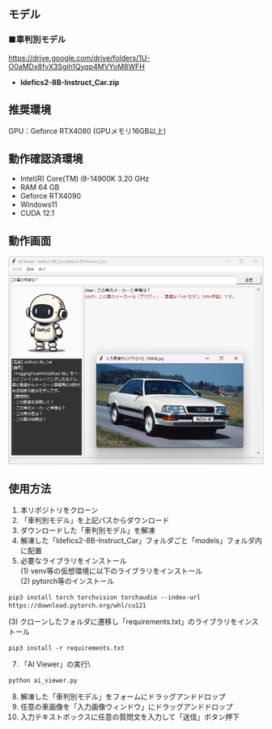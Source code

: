 ## モデル
### ■車判別モデル
https://drive.google.com/drive/folders/1U-O0aMDx8fvX3Sgih1Qyqp4MVYoM8WFH
- **Idefics2-8B-Instruct_Car.zip**

## 推奨環境
GPU：Geforce RTX4080 (GPUメモリ16GB以上)

## 動作確認済環境
- Intel(R) Core(TM) i9-14900K 3.20 GHz
- RAM 64 GB
- Geforce RTX4090
- Windows11
- CUDA 12.1

## 動作画面
!["フォーム画像"](https://github.com/soji-y/ai-viewer-model-car/blob/master/images/ai_viewer_form.png)

## 使用方法
1. 本リポジトリをクローン
2. 「車判別モデル」を上記パスからダウンロード
3. ダウンロードした「車判別モデル」を解凍
4. 解凍した「Idefics2-8B-Instruct_Car」フォルダごと「models」フォルダ内に配置
5. 必要なライブラリをインストール\
(1) venv等の仮想環境に以下のライブラリをインストール\
(2) pytorch等のインストール
```
pip3 install torch torchvision torchaudio --index-url https://download.pytorch.org/whl/cu121
```
(3) クローンしたフォルダに遷移し「requirements.txt」のライブラリをインストール
```
pip3 install -r requirements.txt
```
7. 「AI Viewer」の実行\
```
python ai_viewer.py
```
8. 解凍した「車判別モデル」をフォームにドラッグアンドドロップ
9. 任意の車画像を「入力画像ウィンドウ」にドラッグアンドドロップ
10. 入力テキストボックスに任意の質問文を入力して「送信」ボタン押下
